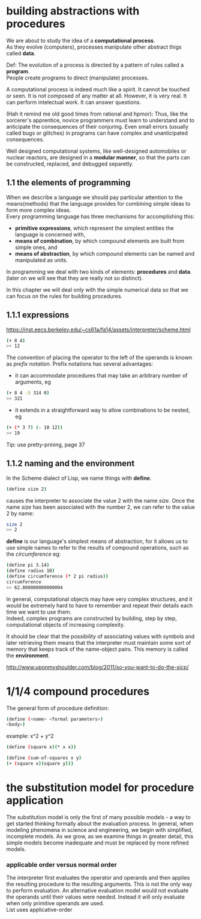 # building abstractions with procedures
We are about to study the idea of a **computational process**.  
As they evolve (computers), processes manipulate other abstract thigs called **data**.  

Def: The evolution of a process is directed by a pattern of rules called a **program**.  
People create programs to direct (manipulate) processes.  

A computational process is indeed much like a spirit. It cannot be touched or seen. It is not composed of any matter at all. However, it is very real. It can perform intelectual work. It can answer questions.  

(Hah it remind me old good times from rational and hpmor):
Thus, like the sorcerer's apprentice, novice programmers must learn to understand and to anticipate the consequences of their conjuring. Even small errors (usually called bugs or glitches) in programs can have complex and unanticipated consequences.  

Well designed computational systems, like well-designed automobiles or nuclear reactors, are designed in a **modular manner**, so that the parts can be constructed, replaced, and debugged separetly.  

## 1.1 the elements of programming
When we describe a language we should pay particular attention to the means(methods) that the language provides for combining simple ideas to form more complex ideas.  
Every programming language has three mechanisms for accomplishing this:
*  **primitive expressions**, which represent the simplest entities the language is concerned with,
*  **means of combination**, by which compound elements are built from simple ones, and
*  **means of abstraction**, by which compound elements can be named and manipulated as units.  

In programming we deal with two kinds of elements: **procedures** and **data**. (later on we will see that they are really not so distinct).  

In this chapter we will deal only with the simple numerical data so that we can focus on the rules for building procedures.

## 1.1.1 expressions
https://inst.eecs.berkeley.edu/~cs61a/fa14/assets/interpreter/scheme.html

```sh
(+ 8 4)
>> 12
```
The convention of placing the operator to the left of the operands is known as _prefix notation_. Prefix notations has several advantages:
* it can accommodate procedures that may take an arbitrary number of arguments, eg
```sh
(+ 8 4 -5 314 0)
>> 321
```
* it extends in a straightforward way to allow combinations to be nested, eg
```sh
(+ (* 3 7) (- 10 12))
>> 19
```

Tip: use pretty-prining, page 37

## 1.1.2 naming and the environment
In the Scheme dialect of Lisp, we name things with **define**.  
```sh
(define size 2)
```
causes the interpreter to associate the value 2 with the name _size_. Once the name _size_ has been associated with the number 2, we can refer to the value 2 by name:
```sh
size 2
>> 2
```

**define** is our language's simplest means of abstraction, for it allows us to use simple names to refer to the results of compound operations, such as the _circumference_ eg:
```sh
(define pi 3.14)
(define radius 10)
(define circumference (* 2 pi radius))
circumference
>> 62.800000000000004
```

In general, computational objects may have very complex structures, and it would be extremely hard to have to remember and repeat their details each time we want to use them.  
Indeed, complex programs are constructed by building, step by step, computational objects of increasing complexity.  

It should be clear that the possibility of associating values with symbols and later retrieving them means that the interpreter must maintain some sort of memory that keeps track of the name-object pairs. This memory is called the **environment**.  

http://www.uponmyshoulder.com/blog/2011/so-you-want-to-do-the-sicp/


# 1/1/4 compound procedures
The general form of procedure definition:
```sh
(define (<name> <formal parameters>)
<body>)
```
example: x^2 + y^2
```sh
(define (square x)(* x x))

(define (sum-of-squares x y)
(+ (square x)(square y)))
```

# the substitution model for procedure application
The substitution model is only the first of many possible models - a way to get started thinking formally about the evaluation process. In general, when modeling phenomena in science and engineering, we begin with simplified, incomplete models. As we grow, as we examine things in greater detail, this simple models become inadequate and must be replaced by more refined models.

### applicable order versus normal order
The interpreter first evaluates the operator and operands and then applies the resulting procedure to the resulting arguments. This is not the only way to perform evaluation. An alternative evaluation model would not evaluate the operands until their values were needed. Instead it will only evaluate when only primitive operands are used.  
List uses applicative-order
